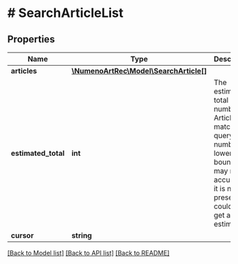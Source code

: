 # # SearchArticleList

## Properties

| Name                | Type                                                        | Description                                                                                                                                                            | Notes      |
| ------------------- | ----------------------------------------------------------- | ---------------------------------------------------------------------------------------------------------------------------------------------------------------------- | ---------- |
| **articles**        | [**\NumenoArtRec\Model\SearchArticle[]**](SearchArticle.md) |                                                                                                                                                                        |
| **estimated_total** | **int**                                                     | The estimated total number of Articles that match the query. This number is a lower bound and may not be accurate. If it is not present, we could not get an estimate. | [optional] |
| **cursor**          | **string**                                                  |                                                                                                                                                                        | [optional] |

[[Back to Model list]](../../README.md#models) [[Back to API list]](../../README.md#endpoints) [[Back to README]](../../README.md)
